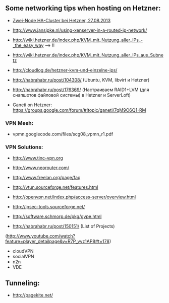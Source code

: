 ## Some networking tips when hosting on Hetzner:

  - [Zwei-Node HA-Cluster bei Hetzner, 27.08.2013](http://www.mynakedgirlfriend.de/zwei-node-ha-cluster-bei-hetzner/)
  - http://www.jansipke.nl/using-xenserver-in-a-routed-ip-network/
  - http://wiki.hetzner.de/index.php/KVM_mit_Nutzung_aller_IPs_-_the_easy_way --> !!
  - http://wiki.hetzner.de/index.php/KVM_mit_Nutzung_aller_IPs_aus_Subnetz
  - http://cloudlog.de/hetzner-kvm-und-einzelne-ips/
  - http://habrahabr.ru/post/104308/ (Ubuntu, KVM, libvirt и Hetzner)
  - http://habrahabr.ru/post/176369/ (Настраиваем RAID1+LVM (для снапшотов файловой системы) в Hetzner и ServerLoft)


  - Ganeti on Hetzner: https://groups.google.com/forum/#!topic/ganeti/7qM9O6Q1-RM


### VPN Mesh:
  - vpmn.googlecode.com/files/scg08_vpmn_r1.pdf‎


### VPN Solutions:
  - http://www.tinc-vpn.org
  - http://www.neorouter.com/
  - http://www.freelan.org/page/faq
  - http://vtun.sourceforge.net/features.html
  - http://openvpn.net/index.php/access-server/overview.html
  - http://ipsec-tools.sourceforge.net/

  - http://software.schmorp.de/pkg/gvpe.html
  - http://habrahabr.ru/post/150151/ (List of Projects)

  (http://www.youtube.com/watch?feature=player_detailpage&v=R7P_vvz1AP8#t=178)
  - cloudVPN
  - socialVPN
  - n2n
  - VDE


## Tunneling:
  - http://pagekite.net/